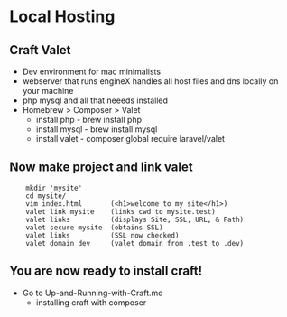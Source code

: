 <h1>Local Hosting</h1>

<h2>Craft Valet</h2>

- Dev environment for mac minimalists
- webserver that runs engineX handles all host files and dns locally on your machine
- php mysql and all that neeeds installed
- Homebrew > Composer > Valet
  - install php - brew install php
  - install mysql - brew install mysql
  - install valet - composer global require laravel/valet

<h2>Now make project and link valet</h2>

~~~
    mkdir 'mysite'
    cd mysite/
    vim index.html       (<h1>welcome to my site</h1>)
    valet link mysite    (links cwd to mysite.test)
    valet links          (displays Site, SSL, URL, & Path)
    valet secure mysite  (obtains SSL)
    valet links          (SSL now checked)
    valet domain dev     (valet domain from .test to .dev)
~~~

<h2>You are now ready to install craft!</h2>

 - Go to Up-and-Running-with-Craft.md   
   - installing craft with composer

